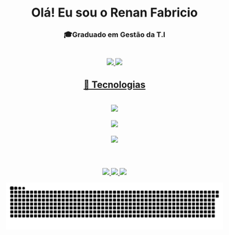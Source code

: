 <div align="center">
 <h1>Olá! Eu sou o Renan Fabricio</h1>
 <h3>🎓Graduado em Gestão da T.I</h3>
 
 #
 
</div>

 <div align="center">
  <a href="https://github.com/Renanfls">
   <img height="150em" src="https://github-readme-stats.vercel.app/api/top-langs/?username=Renanfls&layout=compact&langs_count=7&theme=gotham&text_color=FDFDFD&title_color=00FFFF&hide_border=none&bg_color=0D1117&custom_title=Linguagens%20Ativas"/>
   <img height="150em" src="https://github-readme-stats.vercel.app/api?username=Renanfls&theme=gotham&show_icons=true&icon_color=00FFFF&text_color=FDFDFD&title_color=00FFFF&hide_border=none&bg_color=0D1117&custom_title=Renan%20Fabricio%20GitHub%20Estatísticas"/>
</div>
 
 <div align="center">
  <h2>🥇 Tecnologias</h2>
 </div>
 
<div align="center"><br>
 <img src="https://skillicons.dev/icons?i=html,css,sass,bootstrap,js,react,styledcomponents,java,mysql" /><br><br>
 <img src="https://skillicons.dev/icons?i=php,wordpress,vscode,androidstudio,git,github,vite" /><br><br>
 <img src="https://skillicons.dev/icons?i=ai,ps,pr,ae" />
</div><br>
 
 #
 
 <div align="center">
  <a href = "mailto:contato.renanfabricio@gmail.com" target="_blank"><img src="https://img.shields.io/badge/Gmail-00FFFF?style=for-the-badge&logo=gmail&logoColor=black"</a>
  <a href="https://www.linkedin.com/in/renan-fabricio/" target="_blank"><img src="https://img.shields.io/badge/LinkedIn-00FFFF?style=for-the-badge&logo=linkedin&logoColor=black"</a> 
  <a href="https://www.instagram.com/renanfls_lima/" target="_blank"><img src="https://img.shields.io/badge/instagram-00FFFF?style=for-the-badge&logo=instagram&logoColor=black"</a>
</div>

 ![Snake animation](https://github.com/Renanfls/Renanfls/blob/output/github-contribution-grid-snake.svg)
